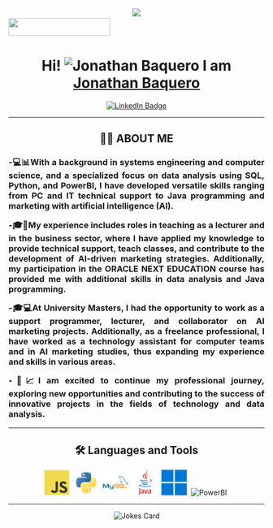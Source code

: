  <div id="header" align="center">
    <img src="https://img.hotimg.com/Portada-Linkedin.png" width="1200">
    <div align="left">
    <img src="https://komarev.com/ghpvc/?username=JonnathanBaquero01&color=FFD700" width="200" height="35">
    </div>
    
<h1 align="center" width="1200"> Hi! <img src="https://user-images.githubusercontent.com/18350557/176309783-0785949b-9127-417c-8b55-ab5a4333674e.gif" alt="Jonathan Baquero" /> I am <a class="badge-base__link LI-simple-link" href="https://www.linkedin.com/in/jonathan-baquero-rodriguez/">Jonathan Baquero</a></h1>





   
</div>
<div id="badges" align="center">
        <a href="https://www.linkedin.com/in/jonathan-baquero-rodriguez/" target="_blank">
            <img src="https://img.shields.io/badge/LinkedIn-0077B5?style=for-the-badge&logo=linkedin&logoColor=white" alt="LinkedIn Badge">
        </a>
       
         
</div>
    
---
<h2 align="center" >🧑‍💻 ABOUT ME </h2>

<h3 align="justify">
    
-💻📊With a background in systems engineering and computer science, and a specialized focus on data analysis using SQL, Python, and PowerBI, I have developed versatile skills ranging from PC and IT technical support to Java programming and marketing with artificial intelligence (AI).

-🎓💼My experience includes roles in teaching as a lecturer and in the business sector, where I have applied my knowledge to provide technical support, teach classes, and contribute to the development of AI-driven marketing strategies. Additionally, my participation in the ORACLE NEXT EDUCATION course has provided me with additional skills in data analysis and Java programming.

-🎓💻At University Masters, I had the opportunity to work as a support programmer, lecturer, and collaborator on AI marketing projects. Additionally, as a freelance professional, I have worked as a technology assistant for computer teams and in AI marketing studies, thus expanding my experience and skills in various areas.

-🚀📈I am excited to continue my professional journey, exploring new opportunities and contributing to the success of innovative projects in the fields of technology and data analysis. </h3>
    
---
 <h2 align="center" >🛠️ Languages and Tools</h2>

 <div class="image-container" align="center">
    <img src="https://github.com/devicons/devicon/blob/master/icons/javascript/javascript-original.svg" title="JavaScript" alt="JavaScript" width="50" height="50">&nbsp;
    <img src="https://github.com/devicons/devicon/blob/master/icons/python/python-original.svg" title="Python" alt="Python" width="50" height="50">&nbsp;
    <img src="https://github.com/devicons/devicon/blob/master/icons/mysql/mysql-original-wordmark.svg" title="My SQL" alt="My SQL" width="50" height="50">&nbsp;
    <img src="https://github.com/devicons/devicon/blob/master/icons/java/java-original-wordmark.svg" title="Java" alt="Java" width="50" height="50">&nbsp;
    <img src="https://github.com/devicons/devicon/blob/master/icons/windows11/windows11-original.svg" title="Windows" alt="Windows" width="50" height="50">&nbsp;
    <img src="https://img.hotimg.com/PowerBi.png" title="PowerBI" alt="PowerBI" width="70" height="50">&nbsp;
 
---
![Jokes Card](https://readme-jokes.vercel.app/api)

</div>
